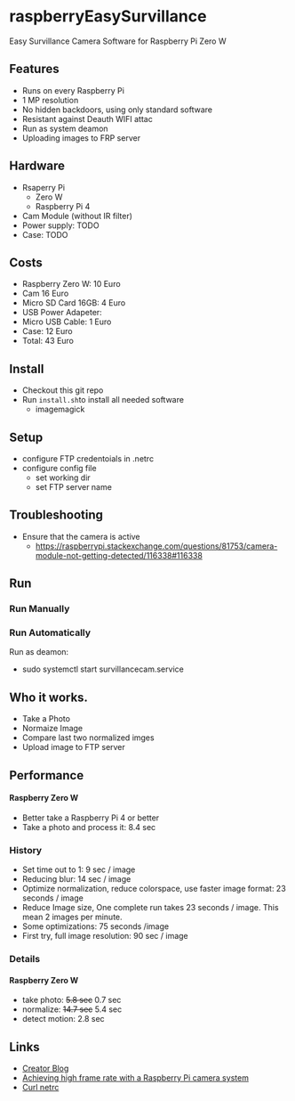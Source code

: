 # raspberryEasySurvillance
Easy Survillance Camera Software for Raspberry Pi Zero W

## Features
* Runs on every Raspberry Pi
* 1 MP resolution
* No hidden backdoors, using only standard software
* Resistant against Deauth WIFI attac
* Run as system deamon
* Uploading images to FRP server

## Hardware
* Rsaperry Pi 
  * Zero W
  * Raspberry Pi 4
* Cam Module (without IR filter)
* Power supply: TODO
* Case: TODO

## Costs
* Raspberry Zero W:    10 Euro
* Cam                  16 Euro
* Micro SD Card 16GB:   4 Euro
* USB Power Adapeter: 
* Micro USB Cable:      1 Euro
* Case:                12 Euro
* Total:               43 Euro


## Install
* Checkout this git repo
* Run `install.sh`to install all needed software
  * imagemagick

## Setup
* configure FTP credentoials in .netrc
* configure config file
  * set working dir
  * set FTP server name

## Troubleshooting
* Ensure that the camera is active
  * https://raspberrypi.stackexchange.com/questions/81753/camera-module-not-getting-detected/116338#116338


## Run 
### Run Manually
### Run Automatically
Run as deamon:
* sudo systemctl start survillancecam.service
 
## Who it works.
* Take a Photo
* Normaize Image
* Compare last two normalized imges
* Upload image to FTP server

## Performance
#### Raspberry Zero W
* Better take a Raspberry Pi 4 or better
* Take a photo and process it:  8.4 sec

### History 
* Set time out to 1: 9 sec / image
* Reducing blur: 14 sec / image
* Optimize normalization, reduce colorspace, use faster image format: 23 seconds / image
* Reduce Image size, One complete run takes 23 seconds / image. This mean 2 images per minute.
* Some optimizations: 75 seconds /image
* First try, full image resolution: 90 sec / image

### Details
#### Raspberry Zero W
* take photo: ~~5.8 sec~~ 0.7 sec
* normalize: ~~14.7 sec~~ 5.4 sec
* detect motion: 2.8 sec 

## Links
* [Creator Blog](https://programming-2.blogspot.com/2019/12/einfache-bewegungserkennung-auf-dem.html)
* [Achieving high frame rate with a Raspberry Pi camera system](https://chriscarey.com/blog/2017/04/30/achieving-high-frame-rate-with-a-raspberry-pi-camera-system/comment-page-1/)
* [Curl netrc](https://ec.haxx.se/usingcurl/usingcurl-netrc)


